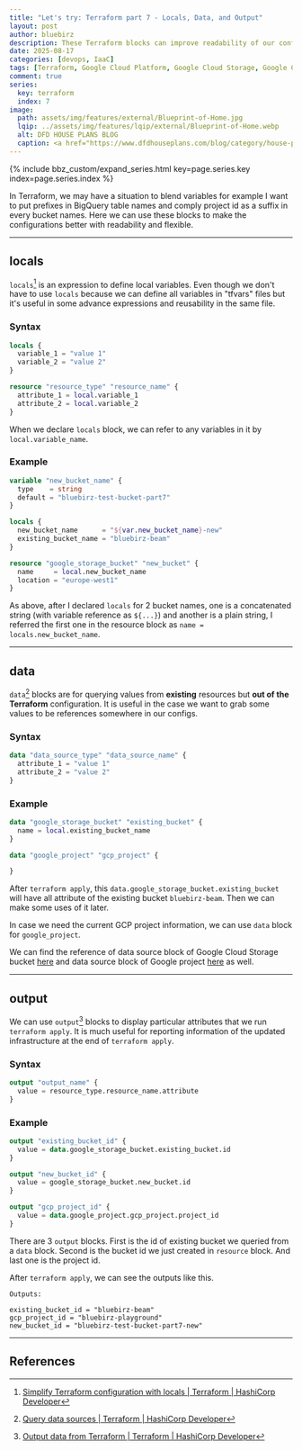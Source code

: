 ```yaml
---
title: "Let's try: Terraform part 7 - Locals, Data, and Output"
layout: post
author: bluebirz
description: These Terraform blocks can improve readability of our configurations.
date: 2025-08-17
categories: [devops, IaaC]
tags: [Terraform, Google Cloud Platform, Google Cloud Storage, Google Cloud Project]
comment: true
series:
  key: terraform
  index: 7
image:
  path: assets/img/features/external/Blueprint-of-Home.jpg
  lqip: ../assets/img/features/lqip/external/Blueprint-of-Home.webp
  alt: DFD HOUSE PLANS BLOG
  caption: <a href="https://www.dfdhouseplans.com/blog/category/house-plans/">DFD HOUSE PLANS BLOG</a>
---
```


{% include bbz_custom/expand_series.html key=page.series.key index=page.series.index %}

In Terraform, we may have a situation to blend variables for example I want to put prefixes in BigQuery table names and comply project id as a suffix in every bucket names. Here we can use these blocks to make the configurations better with readability and flexible.

---

## locals

`locals`[^locals] is an expression to define local variables. Even though we don't have to use `locals` because we can define all variables in "tfvars" files but it's useful in some advance expressions and reusability in the same file.

### Syntax

```terraform
locals {
  variable_1 = "value 1"
  variable_2 = "value 2"
}

resource "resource_type" "resource_name" {
  attribute_1 = local.variable_1
  attribute_2 = local.variable_2
}
```

When we declare `locals` block, we can refer to any variables in it by `local.variable_name`.

### Example

```terraform
variable "new_bucket_name" {
  type    = string
  default = "bluebirz-test-bucket-part7"
}

locals {
  new_bucket_name      = "${var.new_bucket_name}-new"
  existing_bucket_name = "bluebirz-beam"
}

resource "google_storage_bucket" "new_bucket" {
  name     = local.new_bucket_name
  location = "europe-west1"
}
```

As above, after I declared `locals` for 2 bucket names, one is a concatenated string (with variable reference as `${...}`) and another is a plain string, I referred the first one in the resource block as `name = locals.new_bucket_name`.

---

## data

`data`[^data] blocks are for querying values from **existing** resources but **out of the Terraform** configuration. It is useful in the case we want to grab some values to be references somewhere in our configs.

### Syntax

```terraform
data "data_source_type" "data_source_name" {
  attribute_1 = "value 1"
  attribute_2 = "value 2"
}
```

### Example

```terraform
data "google_storage_bucket" "existing_bucket" {
  name = local.existing_bucket_name
}

data "google_project" "gcp_project" {

}
```

After `terraform apply`, this `data.google_storage_bucket.existing_bucket` will have all attribute of the existing bucket `bluebirz-beam`. Then we can make some uses of it later.

In case we need the current GCP project information, we can use `data` block for `google_project`.

We can find the reference of data source block of Google Cloud Storage bucket [here](https://registry.terraform.io/providers/hashicorp/google/latest/docs/data-sources/storage_bucket) and data source block of Google project [here](https://registry.terraform.io/providers/hashicorp/google/latest/docs/data-sources/project) as well.

---

## output

We can use `output`[^output] blocks to display particular attributes that we run `terraform apply`. It is much useful for reporting information of the updated infrastructure at the end of `terraform apply`.

### Syntax

```terraform
output "output_name" {
  value = resource_type.resource_name.attribute
}
```

### Example

```terraform
output "existing_bucket_id" {
  value = data.google_storage_bucket.existing_bucket.id
}

output "new_bucket_id" {
  value = google_storage_bucket.new_bucket.id
}

output "gcp_project_id" {
  value = data.google_project.gcp_project.project_id
}
```

There are 3 `output` blocks. First is the id of existing bucket we queried from a `data` block. Second is the bucket id we just created in `resource` block. And last one is the project id.

After `terraform apply`, we can see the outputs like this.

```text
Outputs:

existing_bucket_id = "bluebirz-beam"
gcp_project_id = "bluebirz-playground"
new_bucket_id = "bluebirz-test-bucket-part7-new"
```

---

## References

[^data]: [Query data sources \| Terraform \| HashiCorp Developer](https://developer.hashicorp.com/terraform/tutorials/configuration-language/data-sources)
[^output]: [Output data from Terraform \| Terraform \| HashiCorp Developer](https://developer.hashicorp.com/terraform/tutorials/configuration-language/outputs)
[^locals]: [Simplify Terraform configuration with locals \| Terraform \| HashiCorp Developer](https://developer.hashicorp.com/terraform/tutorials/configuration-language/locals)
